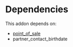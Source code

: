 # Dependencies

This addon depends on:

- [point_of_sale](https://github.com/bringout/oca-ocb-sale/tree/681dc8d5fff638cb0862a34e48091a2098d091f8/odoo-bringout-oca-ocb-point_of_sale)
- partner_contact_birthdate
